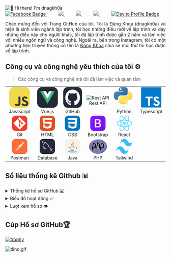 <img src="./assets/title.gif" alt="👋 Hi there! I'm dnagkh0a" title="👋 Hi there! I'm dnagkh0a"/>
<div align="justify">
 <a href="https://www.facebook.com/dangkh0a2004" target="_blank" rel="noopener noreferrer">
  <img src="https://img.shields.io/badge/Facebook-1877F2?style=for-the-badge&logo=facebook&logoColor=white" alt="Facebook Badge">
</a>
 &nbsp;&nbsp;&nbsp;&nbsp;&nbsp;&nbsp;&nbsp;&nbsp;
<a href="https://www.instagram.com/dangkh0a2004/">
<img src="https://img.shields.io/badge/Instagram-%23E4405F.svg?style=for-the-badge&logo=Instagram&logoColor=white">
</a>
&nbsp;&nbsp;&nbsp;&nbsp;&nbsp;&nbsp;&nbsp;&nbsp;
<a href="">
<img src="https://img.shields.io/badge/telegram-2CA5E0?style=for-the-badge&logo=telegram&logoColor=white">
</a>
&nbsp;&nbsp;&nbsp;&nbsp;&nbsp;&nbsp;&nbsp;&nbsp;
<a href="https://gitlab.com/dangkhoa2004">
<img src="https://img.shields.io/badge/gitlab-330F63?style=for-the-badge&logo=gitlab&logoColor=white">
</a>
&nbsp;&nbsp;&nbsp;&nbsp;&nbsp;&nbsp;&nbsp;&nbsp;
<a href="https://dev.to/dangkhoa2004" target="_blank" rel="noopener noreferrer">
<img src="https://img.shields.io/badge/dev.to-0A0A0A?style=for-the-badge&logo=devdotto&logoColor=white" alt="Dev.to Profile Badge">
</a>

</div>
<p></p>
<p align="justify">
Chào mừng đến với Trang GitHub của tôi. Tôi là Đăng Khoa (dnagkh0a) và hiện là sinh viên ngành lập trình, tôi học những điều mới về lập trình và dạy những điều này cho người khác, tôi đã lập trình được gần 2 năm và làm việc với nhiều ngôn ngữ và công nghệ. Ngoài ra, bên trong Instagram, tôi có một phương tiện truyền thông có tên là <a href="https://www.instagram.com/dangkh0a2004">Đăng Khoa</a> chia sẻ mọi thứ tôi học được về lập trình.
</p>

## Công cụ và công nghệ yêu thích của tôi ⚙️

> Các công cụ và công nghệ mà tôi đã làm việc và quan tâm

<table>
    <tr>
        <td align="center" width="96"> <img src="./assets/JavaScript.svg" alt="icon"
                width="65" height="65" /> <br>Javascript </td>
        <td align="center" width="96"> <img src="./assets/VueJS-Dark.svg" alt="icon"
                width="65" height="65" /> <br>Vue.js </td>
        <td align="center" width="96"> <img src="./assets/Github-Dark.svg" width="65"
                height="65" alt="GitHub" /> <br>GitHub </td>
        <td align="center" width="96"> <img src="https://techstack-generator.vercel.app/restapi-icon.svg" width="65"
                height="65" alt="Rest API" /> <br>Rest API </td>
        <td align="center" width="96"> <img src="./assets/Python.png" width="65"
                height="65" alt="Rest API" /> <br>Python</td>
                <td align="center" width="96"> <img src="./assets/typescript.webp" width="65"
                height="65" alt="Rest API" /> <br>Typescript</td>
    </tr>
    <tr>
        <td align="center" width="96"> <img src="./assets/Git.svg" width="48" height="48" alt="Git" />
            <br>Git
        </td>
        <td align="center" width="96"> <img src="./assets/HTML.svg" width="48" height="48"
                alt="HTML" /> <br>HTML </td>
        <td align="center" width="96"> <img src="./assets/CSS.svg" width="48" height="48" alt="CSS" />
            <br>CSS
        </td>
        <td align="center" width="96"> <img src="./assets/Bootstrap.svg" width="48" height="48"
                alt="Bootstrap" /> <br>Bootstrap </td>
        <td align="center" width="96"> <img src="./assets/React.png" width="48" height="48"
                alt="Bootstrap" /> <br>React</td>
    </tr>
    <tr>
        <td align="center" width="96"> <img src="./assets/Postman.svg" width="48" height="48"
                alt="Postman" /> <br>Postman </td>
        <td align="center" width="96"> <img src="./assets/MySQL-Dark.svg" width="48" height="48"
                alt="Database" /> <br>Database </td>
        <td align="center" width="96"> <img src="./assets/Java-Light.svg" width="48"
                height="48" alt="Database" /> <br>Java </td>
        <td align="center" width="96"> <img src="./assets/PHP.png" width="80%"
                height="48" alt="Database" /> <br>PHP </td>
        <td align="center" width="96"> <img src="./assets/Tailwind.png" width="80%"
                height="48" alt="Database" /> <br>Tailwind</td>
    </tr>
</table>

## Số liệu thống kê Github 📊

<details>
  <summary>Thống kê hồ sơ GitHub 💻</summary>
  <br/>
    <a href="https://github.com/anuraghazra/github-readme-stats"><img alt="dangkhoa2004's Github Stats" src="https://github-readme-stats.vercel.app/api/?username=dangkhoa2004&show_icons=true&count_private=true&theme=default&hide_border=true&bg_color=fff&title_color=00E676&icon_color=00E676" height="192px"/></a>
  <a href="https://github.com/anuraghazra/github-readme-stats"><img alt="dangkhoa2004's Top Languages" src="https://github-readme-stats.vercel.app/api/top-langs/?username=dangkhoa2004&langs_count=8&layout=compact&theme=default&hide_border=true&bg_color=fff&title_color=000&icon_color=000&hide=Jupyter%20Notebook" height="192px"/></a>
  <br/>
</details>

<details>
  <summary>Biểu đồ hoạt động 📈</summary>
  <br/>

[![Ashutosh's github activity graph](https://github-readme-activity-graph.vercel.app/graph?username=dangkhoa2004&bg_color=ffffff&color=000000&line=04e61b&point=403d3d&area=true&hide_border=true)](https://github.com/ashutosh00710/github-readme-activity-graph)

</details>

<details>
  <summary>Lượt xem hồ sơ 👁️</summary>
  <br/>
  <img src="https://komarev.com/ghpvc/?username=dangkhoa2004e&label=PROFILE+VIEWS&style=for-the-badge&color=brightgreen">

</details>

<!-- ## Hoạt động GitHub gần đây ✅ -->

## Cúp Hồ sơ GitHub🏆

[![trophy](https://github-profile-trophy.vercel.app/?username=dangkhoa2004&row=1&margin-w=40)](https://github.com/ryo-ma/github-profile-trophy)

<img data-target="animated-image.replacedImage" alt="dino.gif" class="AnimatedImagePlayer-animatedImage" src="https://github.com/saadeghi/saadeghi/raw/master/dino.gif" style="display: block; opacity: 1;">
